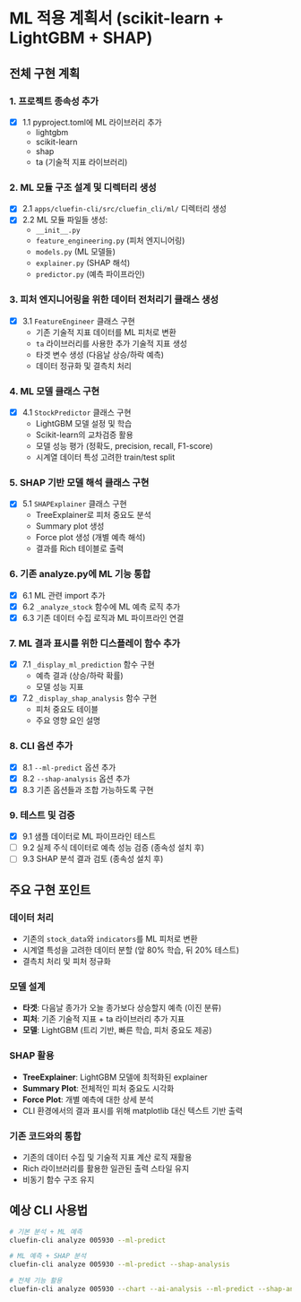 # ML 적용 계획서 (scikit-learn + LightGBM + SHAP)

## 전체 구현 계획

### 1. 프로젝트 종속성 추가
- [x] 1.1 pyproject.toml에 ML 라이브러리 추가
  - lightgbm
  - scikit-learn 
  - shap
  - ta (기술적 지표 라이브러리)

### 2. ML 모듈 구조 설계 및 디렉터리 생성
- [x] 2.1 `apps/cluefin-cli/src/cluefin_cli/ml/` 디렉터리 생성
- [x] 2.2 ML 모듈 파일들 생성:
  - `__init__.py`
  - `feature_engineering.py` (피처 엔지니어링)
  - `models.py` (ML 모델들) 
  - `explainer.py` (SHAP 해석)
  - `predictor.py` (예측 파이프라인)

### 3. 피처 엔지니어링을 위한 데이터 전처리기 클래스 생성
- [x] 3.1 `FeatureEngineer` 클래스 구현
  - 기존 기술적 지표 데이터를 ML 피처로 변환
  - `ta` 라이브러리를 사용한 추가 기술적 지표 생성
  - 타겟 변수 생성 (다음날 상승/하락 예측)
  - 데이터 정규화 및 결측치 처리

### 4. ML 모델 클래스 구현
- [x] 4.1 `StockPredictor` 클래스 구현
  - LightGBM 모델 설정 및 학습
  - Scikit-learn의 교차검증 활용
  - 모델 성능 평가 (정확도, precision, recall, F1-score)
  - 시계열 데이터 특성 고려한 train/test split

### 5. SHAP 기반 모델 해석 클래스 구현  
- [x] 5.1 `SHAPExplainer` 클래스 구현
  - TreeExplainer로 피처 중요도 분석
  - Summary plot 생성
  - Force plot 생성 (개별 예측 해석)
  - 결과를 Rich 테이블로 출력

### 6. 기존 analyze.py에 ML 기능 통합
- [x] 6.1 ML 관련 import 추가
- [x] 6.2 `_analyze_stock` 함수에 ML 예측 로직 추가
- [x] 6.3 기존 데이터 수집 로직과 ML 파이프라인 연결

### 7. ML 결과 표시를 위한 디스플레이 함수 추가
- [x] 7.1 `_display_ml_prediction` 함수 구현
  - 예측 결과 (상승/하락 확률)
  - 모델 성능 지표
- [x] 7.2 `_display_shap_analysis` 함수 구현  
  - 피처 중요도 테이블
  - 주요 영향 요인 설명

### 8. CLI 옵션 추가
- [x] 8.1 `--ml-predict` 옵션 추가
- [x] 8.2 `--shap-analysis` 옵션 추가
- [x] 8.3 기존 옵션들과 조합 가능하도록 구현

### 9. 테스트 및 검증
- [x] 9.1 샘플 데이터로 ML 파이프라인 테스트
- [ ] 9.2 실제 주식 데이터로 예측 성능 검증 (종속성 설치 후)
- [ ] 9.3 SHAP 분석 결과 검토 (종속성 설치 후)

## 주요 구현 포인트

### 데이터 처리
- 기존의 `stock_data`와 `indicators`를 ML 피처로 변환
- 시계열 특성을 고려한 데이터 분할 (앞 80% 학습, 뒤 20% 테스트)
- 결측치 처리 및 피처 정규화

### 모델 설계
- **타겟**: 다음날 종가가 오늘 종가보다 상승할지 예측 (이진 분류)
- **피처**: 기존 기술적 지표 + ta 라이브러리 추가 지표
- **모델**: LightGBM (트리 기반, 빠른 학습, 피처 중요도 제공)

### SHAP 활용
- **TreeExplainer**: LightGBM 모델에 최적화된 explainer
- **Summary Plot**: 전체적인 피처 중요도 시각화
- **Force Plot**: 개별 예측에 대한 상세 분석
- CLI 환경에서의 결과 표시를 위해 matplotlib 대신 텍스트 기반 출력

### 기존 코드와의 통합
- 기존의 데이터 수집 및 기술적 지표 계산 로직 재활용
- Rich 라이브러리를 활용한 일관된 출력 스타일 유지
- 비동기 함수 구조 유지

## 예상 CLI 사용법

```bash
# 기본 분석 + ML 예측
cluefin-cli analyze 005930 --ml-predict

# ML 예측 + SHAP 분석
cluefin-cli analyze 005930 --ml-predict --shap-analysis

# 전체 기능 활용
cluefin-cli analyze 005930 --chart --ai-analysis --ml-predict --shap-analysis
```